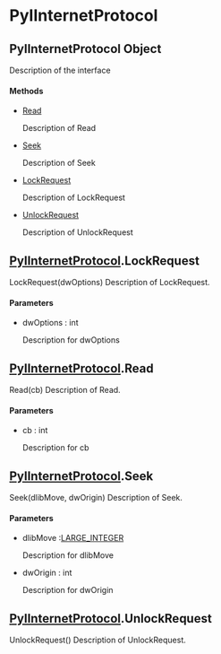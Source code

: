 # PyIInternetProtocol

## PyIInternetProtocol Object



Description of the interface

#### Methods


  - [Read](PyIInternetProtocol.md#pyiinternetprotocolread)

    Description of Read&nbsp;

  - [Seek](PyIInternetProtocol.md#pyiinternetprotocolseek)

    Description of Seek&nbsp;

  - [LockRequest](PyIInternetProtocol.md#pyiinternetprotocollockrequest)

    Description of LockRequest&nbsp;

  - [UnlockRequest](PyIInternetProtocol.md#pyiinternetprotocolunlockrequest)

    Description of UnlockRequest&nbsp;

## [PyIInternetProtocol](#pyiinternetprotocol)\.LockRequest

LockRequest\(dwOptions\)
Description of LockRequest\.

#### Parameters


  - dwOptions : int

    Description for dwOptions

## [PyIInternetProtocol](#pyiinternetprotocol)\.Read

Read\(cb\)
Description of Read\.

#### Parameters


  - cb : int

    Description for cb

## [PyIInternetProtocol](#pyiinternetprotocol)\.Seek

Seek\(dlibMove, dwOrigin\)
Description of Seek\.

#### Parameters


  - dlibMove :[LARGE\_INTEGER](LARGE.md#largeinteger)

    Description for dlibMove

  - dwOrigin : int

    Description for dwOrigin

## [PyIInternetProtocol](#pyiinternetprotocol)\.UnlockRequest

UnlockRequest\(\)
Description of UnlockRequest\.